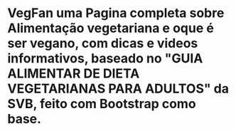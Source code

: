 # VegFan uma Pagina completa sobre Alimentação vegetariana e oque é ser vegano, com dicas e videos informativos, baseado no "GUIA ALIMENTAR DE DIETA VEGETARIANAS PARA ADULTOS" da SVB, feito com Bootstrap como base. 

